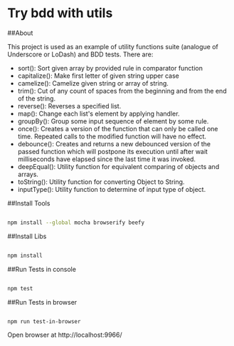 # Try bdd with utils

##About

This project is used as an example of utility functions suite (analogue of
Underscore or LoDash) and BDD tests. There are:
* sort(): Sort given array by provided rule in comparator function
* capitalize(): Make first letter of given string upper case
* camelize(): Camelize given string or array of string.
* trim(): Cut of any count of spaces from the beginning and from the end of the string.
* reverse(): Reverses a specified list.
* map(): Change each list's element by applying handler.
* groupBy(): Group some input sequence of element by some rule.
* once(): Creates a version of the function that can only be called one time. Repeated calls to the modified function will have no effect.
* debounce(): Creates and returns a new debounced version of the passed function which will postpone its execution until after wait milliseconds have elapsed since the last time it was invoked.
* deepEqual(): Utility function for equivalent comparing of objects and arrays.
* toString(): Utility function for converting Object to String.
* inputType(): Utility function to determine of input type of object.

##Install Tools

```bash

npm install --global mocha browserify beefy

```

##Install Libs

```bash

npm install

```

##Run Tests in console

```bash

npm test

```

##Run Tests in browser

```bash

npm run test-in-browser

```

Open browser at http://localhost:9966/